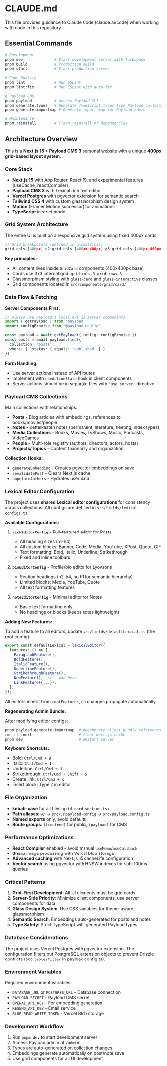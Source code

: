 # CLAUDE.md

This file provides guidance to Claude Code (claude.ai/code) when working with code in this repository.

## Essential Commands

```bash
# Development
pnpm dev              # Start development server with Turbopack
pnpm build            # Production build
pnpm start            # Start production server

# Code Quality
pnpm lint             # Run ESLint
pnpm lint:fix         # Run ESLint with auto-fix

# Payload CMS
pnpm payload          # Access Payload CLI
pnpm generate:types   # Generate TypeScript types from Payload collections
pnpm generate:importmap # Generate import map for Payload admin

# Maintenance
pnpm reinstall        # Clean reinstall of dependencies
```

## Architecture Overview

This is a **Next.js 15 + Payload CMS 3** personal website with a unique **400px grid-based layout system**.

### Core Stack
- **Next.js 15** with App Router, React 19, and experimental features (useCache, reactCompiler)
- **Payload CMS 3** with Lexical rich text editor
- **Vercel Postgres** with pgvector extension for semantic search
- **Tailwind CSS 4** with custom glassmorphism design system
- **Motion** (Framer Motion successor) for animations
- **TypeScript** in strict mode

### Grid System Architecture

The entire UI is built on a responsive grid system using fixed 400px cards:

```typescript
// Grid breakpoints (defined in globals.css)
grid-cols-[400px] g2:grid-cols-[400px_400px] g3:grid-cols-[400px_400px_400px]
```

**Key principles:**
- All content lives inside `GridCard` components (400x400px base)
- Cards use 3x3 internal grid: `grid-cols-3 grid-rows-3`
- Glassmorphism styling with `glass-card` and `glass-interactive` classes
- Grid components located in `src/components/grid/card/`

### Data Flow & Fetching

**Server Components First:**
```typescript
// Always use Payload's local API in server components
import { getPayload } from 'payload'
import configPromise from '@payload-config'

const payload = await getPayload({ config: configPromise })
const posts = await payload.find({
  collection: 'posts',
  where: { _status: { equals: 'published' } }
})
```

**Form Handling:**
- Use server actions instead of API routes
- Implement with `useActionState` hook in client components
- Server actions should be in separate files with `'use server'` directive

### Payload CMS Collections

Main collections with relationships:
- **Posts** - Blog articles with embeddings, references to books/movies/people
- **Notes** - Zettelkasten notes (permanent, literature, fleeting, index types)
- **Media Collections** - Books, Movies, TvShows, Music, Podcasts, VideoGames
- **People** - Multi-role registry (authors, directors, actors, hosts)
- **Projects/Topics** - Content taxonomy and organization

**Collection Hooks:**
- `generateEmbedding` - Creates pgvector embeddings on save
- `revalidatePost` - Clears Next.js cache
- `populateAuthors` - Hydrates user data

### Lexical Editor Configuration

The project uses **shared Lexical editor configurations** for consistency across collections. All configs are defined in `src/fields/lexical-configs.ts`.

**Available Configurations:**

1. **`richEditorConfig`** - Full-featured editor for Posts
   - All heading sizes (h1-h4)
   - All custom blocks: Banner, Code, Media, YouTube, XPost, Quote, GIF
   - Text formatting: Bold, Italic, Underline, Strikethrough
   - Fixed and inline toolbars

2. **`bioEditorConfig`** - Profile/bio editor for Lyovsons
   - Section headings (h2-h4, no h1 for semantic hierarchy)
   - Limited blocks: Media, YouTube, Quote
   - All text formatting features

3. **`noteEditorConfig`** - Minimal editor for Notes
   - Basic text formatting only
   - No headings or blocks (keeps notes lightweight)

**Adding New Features:**

To add a feature to all editors, update `src/fields/defaultLexical.ts` (the root config):

```typescript
export const defaultLexical = lexicalEditor({
  features: () => [
    ParagraphFeature(),
    BoldFeature(),
    ItalicFeature(),
    UnderlineFeature(),
    StrikethroughFeature(),
    NewFeature(),  // ← Add here
    LinkFeature({...}),
  ],
});
```

All editors inherit from `rootFeatures`, so changes propagate automatically.

**Regenerating Admin Bundle:**

After modifying editor configs:
```bash
pnpm payload generate:importmap  # Regenerate client bundle references
rm -rf .next                     # Clear Next.js cache
pnpm dev                         # Restart server
```

**Keyboard Shortcuts:**
- Bold: `Ctrl/Cmd + B`
- Italic: `Ctrl/Cmd + I`
- Underline: `Ctrl/Cmd + U`
- Strikethrough: `Ctrl/Cmd + Shift + S`
- Create link: `Ctrl/Cmd + K`
- Insert block: Type `/` in editor

### File Organization

- **kebab-case** for all files: `grid-card-section.tsx`
- **Path aliases**: `@/` → `src/`, `@payload-config` → `src/payload.config.ts`
- **Named exports** only, avoid defaults
- **Route groups**: `(frontend)` for public, `(payload)` for CMS

### Performance Optimizations

- **React Compiler** enabled - avoid manual `useMemo`/`useCallback`
- **Sharp** image processing with Vercel Blob storage
- **Advanced caching** with Next.js 15 cacheLife configuration
- **Vector search** using pgvector with HNSW indexes for sub-100ms queries

### Critical Patterns

1. **Grid-First Development**: All UI elements must be grid cards
2. **Server-Side Priority**: Minimize client components, use server components for data
3. **Glass Design System**: Use CSS variables for theme-aware glassmorphism
4. **Semantic Search**: Embeddings auto-generated for posts and notes
5. **Type Safety**: Strict TypeScript with generated Payload types

### Database Considerations

The project uses Vercel Postgres with pgvector extension. The configuration filters out PostgreSQL extension objects to prevent Drizzle conflicts (see `tablesFilter` in payload.config.ts).

### Environment Variables

Required environment variables:
- `DATABASE_URL` or `POSTGRES_URL` - Database connection
- `PAYLOAD_SECRET` - Payload CMS secret
- `OPENAI_API_KEY` - For embedding generation
- `RESEND_API_KEY` - Email service
- `BLOB_READ_WRITE_TOKEN` - Vercel Blob storage

### Development Workflow

1. Run `pnpm dev` to start development server
2. Access Payload admin at `/admin`
3. Types are auto-generated on collection changes
4. Embeddings generate automatically on post/note save
5. Use grid components for all UI development